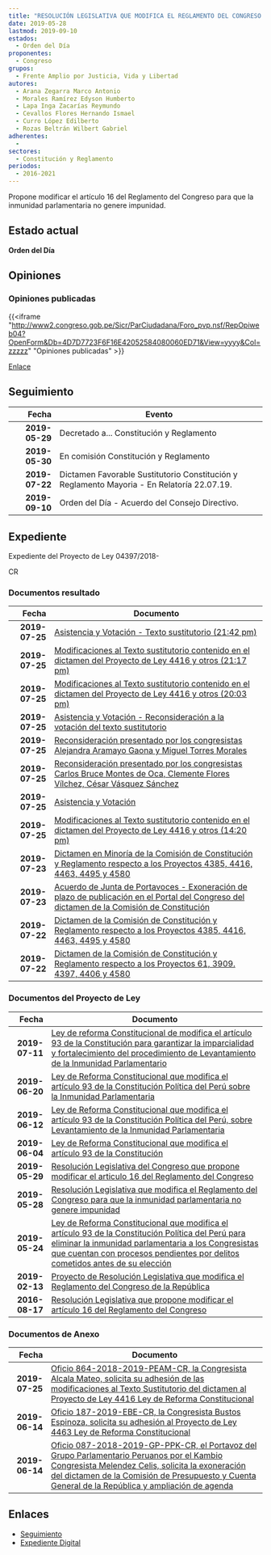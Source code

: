 ```yaml
---
title: "RESOLUCIÓN LEGISLATIVA QUE MODIFICA EL REGLAMENTO DEL CONGRESO PARA QE LA INMUNIDAD PARLAMENTARIA NO GENERE IMPUNIDAD"
date: 2019-05-28
lastmod: 2019-09-10
estados: 
  - Orden del Día
proponentes: 
  - Congreso
grupos: 
  - Frente Amplio por Justicia, Vida y Libertad
autores: 
  - Arana Zegarra Marco Antonio
  - Morales Ramírez Edyson Humberto
  - Lapa Inga Zacarías Reymundo
  - Cevallos Flores Hernando Ismael
  - Curro López Edilberto
  - Rozas Beltrán Wilbert Gabriel
adherentes: 
  - 
sectores: 
  - Constitución y Reglamento
periodos: 
  - 2016-2021
---
```


Propone modificar el artículo 16 del Reglamento del Congreso para que la inmunidad parlamentaria no genere impunidad.


## Estado actual

**Orden del Día**

## Opiniones

### Opiniones publicadas

{{<iframe "http://www2.congreso.gob.pe/Sicr/ParCiudadana/Foro_pvp.nsf/RepOpiweb04?OpenForm&Db=4D7D7723F6F16E42052584080060ED71&View=yyyy&Col=zzzzz" "Opiniones publicadas" >}}

[Enlace](http://www2.congreso.gob.pe/Sicr/ParCiudadana/Foro_pvp.nsf/RepOpiweb04?OpenForm&Db=4D7D7723F6F16E42052584080060ED71&View=yyyy&Col=zzzzz)

## Seguimiento

| Fecha | Evento |
|------:|--------|
| **2019-05-29** | Decretado a... Constitución y Reglamento|
| **2019-05-30** | En comisión Constitución y Reglamento|
| **2019-07-22** | Dictamen Favorable Sustitutorio Constitución y Reglamento Mayoria - En Relatoría 22.07.19.|
| **2019-09-10** | Orden del Día - Acuerdo del Consejo Directivo.|


## Expediente

Expediente del Proyecto de Ley 04397/2018-

CR


### Documentos resultado

| Fecha | Documento |
|------:|--------|
| **2019-07-25** | [Asistencia y Votación - Texto sustitutorio (21:42 pm)](http://www.leyes.congreso.gob.pe/Documentos/2016_2021/Asistencia_y_Votacion/Proyectos_de_Ley/AV0438520190725T.pdf) |
| **2019-07-25** | [Modificaciones al Texto sustitutorio contenido en el dictamen del Proyecto de Ley 4416 y otros (21:17 pm)](http://www.leyes.congreso.gob.pe/Documentos/2016_2021/Texto_Sustitutorio/Proyectos_de_Ley/TS0441620190725.pdf) |
| **2019-07-25** | [Modificaciones al Texto sustitutorio contenido en el dictamen del Proyecto de Ley 4416 y otros (20:03 pm)](http://www.leyes.congreso.gob.pe/Documentos/2016_2021/Texto_Sustitutorio/Proyectos_de_Ley/TS0441620190725..pdf) |
| **2019-07-25** | [Asistencia y Votación - Reconsideración a la votación del texto sustitutorio](http://www.leyes.congreso.gob.pe/Documentos/2016_2021/Asistencia_y_Votacion/Proyectos_de_Ley/Reconsideracion/AVR0438520190725.pdf) |
| **2019-07-25** | [Reconsideración presentado por los congresistas Alejandra Aramayo Gaona y Miguel Torres Morales](http://www.leyes.congreso.gob.pe/Documentos/2016_2021/Asistencia_y_Votacion/Proyectos_de_Ley/Reconsideracion/AVR0441620190725.pdf) |
| **2019-07-25** | [Reconsideración presentado por los congresistas Carlos Bruce Montes de Oca, Clemente Flores Vílchez, César Vásquez Sánchez](http://www.leyes.congreso.gob.pe/Documentos/2016_2021/Asistencia_y_Votacion/Proyectos_de_Ley/Reconsideracion/AVR0441620190725..pdf) |
| **2019-07-25** | [Asistencia y Votación](http://www.leyes.congreso.gob.pe/Documentos/2016_2021/Asistencia_y_Votacion/Proyectos_de_Ley/AV0438520190725.pdf) |
| **2019-07-25** | [Modificaciones al Texto sustitutorio contenido en el dictamen del Proyecto de Ley 4416 y otros (14:20 pm)](http://www.leyes.congreso.gob.pe/Documentos/2016_2021/Texto_Sustitutorio/Proyectos_de_Ley/TS0441620190725...pdf) |
| **2019-07-23** | [Dictamen en Minoría de la Comisión de Constitución y Reglamento respecto a los Proyectos 4385, 4416, 4463, 4495 y 4580](http://www.leyes.congreso.gob.pe/Documentos/2016_2021/Dictamenes/Proyectos_de_Ley/04385DC04MIN20190723.pdf) |
| **2019-07-23** | [Acuerdo de Junta de Portavoces - Exoneración de plazo de publicación en el Portal del Congreso del dictamen de la Comisión de Constitución](http://www.leyes.congreso.gob.pe/Documentos/2016_2021/Acuerdos/Junta_Portavoces/AJP0438520190723.pdf) |
| **2019-07-22** | [Dictamen de la Comisión de Constitución y Reglamento respecto a los Proyectos 4385, 4416, 4463, 4495 y 4580](http://www.leyes.congreso.gob.pe/Documentos/2016_2021/Dictamenes/Proyectos_de_Ley/04385DC04MAY20190722.pdf) |
| **2019-07-22** | [Dictamen de la Comisión de Constitución y Reglamento respecto a los Proyectos 61, 3909. 4397, 4406 y 4580](http://www.leyes.congreso.gob.pe/Documentos/2016_2021/Dictamenes/Proyectos_de_Ley/00061DC04MAY20190722.pdf) |

### Documentos del Proyecto de Ley

| Fecha | Documento |
|------:|--------|
| **2019-07-11** | [Ley de reforma Constitucional de modifica el artículo 93 de la Constitución para garantizar la imparcialidad y fortalecimiento del procedimiento de Levantamiento de la Inmunidad Parlamentario](http://www.leyes.congreso.gob.pe/Documentos/2016_2021/Proyectos_de_Ley_y_de_Resoluciones_Legislativas/PL0458020190711.pdf) |
| **2019-06-20** | [Ley de Reforma Constitucional que modifica el artículo 93 de la Constitución Política del Perú sobre la Inmunidad Parlamentaria](http://www.leyes.congreso.gob.pe/Documentos/2016_2021/Proyectos_de_Ley_y_de_Resoluciones_Legislativas/PL0448920190617.pdf) |
| **2019-06-12** | [Ley de Reforma Constitucional que modifica el artículo 93 de la Constitución Política del Perú, sobre Levantamiento de la Inmunidad Parlamentaria](http://www.leyes.congreso.gob.pe/Documentos/2016_2021/Proyectos_de_Ley_y_de_Resoluciones_Legislativas/PL0446320190612.pdf) |
| **2019-06-04** | [Ley de Reforma Constitucional que modifica el artículo 93 de la Constitución](http://www.leyes.congreso.gob.pe/Documentos/2016_2021/Proyectos_de_Ley_y_de_Resoluciones_Legislativas/PL0441620190604..pdf) |
| **2019-05-29** | [Resolución Legislativa del Congreso que propone modificar el articulo 16 del Reglamento del Congreso](http://www.leyes.congreso.gob.pe/Documentos/2016_2021/Proyectos_de_Ley_y_de_Resoluciones_Legislativas/PL0440620190529.pdf) |
| **2019-05-28** | [Resolución Legislativa que modifica el Reglamento del Congreso para que la inmunidad parlamentaria no genere impunidad](http://www.leyes.congreso.gob.pe/Documentos/2016_2021/Proyectos_de_Ley_y_de_Resoluciones_Legislativas/PL0439620190527.pdf) |
| **2019-05-24** | [Ley de Reforma Constitucional que modifica el artículo 93 de la Constitución Política del Perú para eliminar la inmunidad parlamentaria a los Congresistas que cuentan con procesos pendientes por delitos cometidos antes de su elección](http://www.leyes.congreso.gob.pe/Documentos/2016_2021/Proyectos_de_Ley_y_de_Resoluciones_Legislativas/PL0438520190524.pdf) |
| **2019-02-13** | [Proyecto de Resolución Legislativa que modifica el Reglamento del Congreso de la República](http://www.leyes.congreso.gob.pe/Documentos/2016_2021/Proyectos_de_Ley_y_de_Resoluciones_Legislativas/PL0390920190213..pdf) |
| **2016-08-17** | [Resolución Legislativa que propone modificar el artículo 16 del Reglamento del Congreso](http://www.leyes.congreso.gob.pe/Documentos/2016_2021/Proyectos_de_Ley_y_de_Resoluciones_Legislativas/PL00061_20160817.pdf) |

### Documentos de Anexo

| Fecha | Documento |
|------:|--------|
| **2019-07-25** | [Oficio 864-2018-2019-PEAM-CR, la Congresista Alcala Mateo, solicita su adhesión de las modificaciones al Texto Sustitutorio del dictamen al Proyecto de Ley 4416 Ley de Reforma Constitucional](http://www.leyes.congreso.gob.pe/Documentos/2016_2021/Adhesiones/Proyectos_de_Ley/OFICIO-864-2019-PEAM-CR.pdf) |
| **2019-06-14** | [Oficio 187-2019-EBE-CR, la Congresista Bustos Espinoza, solicita su adhesión al Proyecto de Ley 4463 Ley de Reforma Constitucional](http://www.leyes.congreso.gob.pe/Documentos/2016_2021/Adhesiones/Proyectos_de_Ley/OFICIO-187-2019-EBE-CR.pdf) |
| **2019-06-14** | [Oficio 087-2018-2019-GP-PPK-CR, el Portavoz del Grupo Parlamentario Peruanos por el Kambio Congresista Melendez Celis, solicita la exoneración del dictamen de la Comisión de Presupuesto y Cuenta General de la República y ampliación de agenda](http://www.leyes.congreso.gob.pe/Documentos/2016_2021/Oficios/Grupos_Parlamentarios/OFICIO-087-2018-2019-GP-PPK-CR.pdf) |

## Enlaces 

- [Seguimiento](http://www2.congreso.gob.pe/Sicr/TraDocEstProc/CLProLey2016.nsf/f7fff46988ca05b1052578e100829cc7/8373203cca9f1a8b05258408006117f5?OpenDocument)
- [Expediente Digital](http://www2.congreso.gob.pe/Sicr/TraDocEstProc/CLProLey2016.nsf/f7fff46988ca05b1052578e100829cc7/8373203cca9f1a8b05258408006117f5?OpenDocument&Click=05257FB7005EB655.eb71d0cf91d8294e05256cdf006b5706/$Body/0.1C6C)
